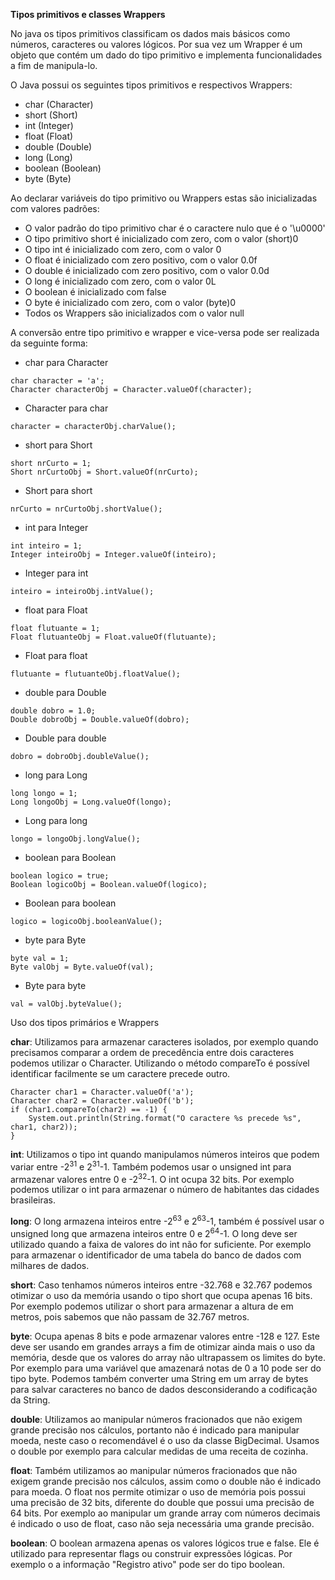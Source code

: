 **Tipos primitivos e classes Wrappers**

No java os tipos primitivos classificam os dados mais básicos como números, caracteres ou 
valores lógicos. Por sua vez um Wrapper é um objeto que contém um dado do tipo primitivo
e implementa funcionalidades a fim de manipula-lo. 

O Java possui os seguintes tipos primitivos e respectivos Wrappers: 
 - char (Character)
 - short (Short)
 - int (Integer)
 - float (Float)
 - double (Double)
 - long (Long) 
 - boolean (Boolean)
 - byte (Byte)
 
 Ao declarar variáveis do tipo primitivo ou Wrappers estas são inicializadas com valores
 padrões:
  - O valor padrão do tipo primitivo char é o caractere nulo que é o '\u0000'
  - O tipo primitivo short é inicializado com zero, com o valor (short)0
  - O tipo int é inicializado com zero, com o valor 0
  - O float é inicializado com zero positivo, com o valor 0.0f
  - O double é inicializado com zero positivo, com o valor 0.0d
  - O long é inicializado com zero, com o valor 0L
  - O boolean é inicializado com false
  - O byte é inicializado com zero, com o valor (byte)0
  - Todos os Wrappers são inicializados com o valor null
  
A conversão entre tipo primitivo e wrapper e vice-versa pode ser realizada da seguinte forma:
 - char para Character
```
char character = 'a';
Character characterObj = Character.valueOf(character);
```
 - Character para char
```
character = characterObj.charValue();
``` 

 - short para Short
```
short nrCurto = 1;
Short nrCurtoObj = Short.valueOf(nrCurto);
```
 - Short para short
```
nrCurto = nrCurtoObj.shortValue();
``` 

 - int para Integer
```
int inteiro = 1;
Integer inteiroObj = Integer.valueOf(inteiro);
```
 - Integer para int
```
inteiro = inteiroObj.intValue();
``` 

 - float para Float
```
float flutuante = 1;
Float flutuanteObj = Float.valueOf(flutuante);
```
 - Float para float
```
flutuante = flutuanteObj.floatValue();
``` 

 - double para Double
```
double dobro = 1.0;
Double dobroObj = Double.valueOf(dobro);
```
 - Double para double
```
dobro = dobroObj.doubleValue();
``` 

 - long para Long
```
long longo = 1;
Long longoObj = Long.valueOf(longo);
```
 - Long para long
```
longo = longoObj.longValue();
``` 

 - boolean para Boolean
```
boolean logico = true;
Boolean logicoObj = Boolean.valueOf(logico);
```
 - Boolean para boolean
```
logico = logicoObj.booleanValue();
``` 

 - byte para Byte
```
byte val = 1;
Byte valObj = Byte.valueOf(val);
```
 - Byte para byte
```
val = valObj.byteValue();
```


Uso dos tipos primários e Wrappers

**char**: Utilizamos para armazenar caracteres isolados, por exemplo quando precisamos comparar a ordem de precedência
entre dois caracteres podemos utilizar o Character. Utilizando o método compareTo é possível identificar facilmente se
um caractere precede outro.
```
Character char1 = Character.valueOf('a');
Character char2 = Character.valueOf('b');
if (char1.compareTo(char2) == -1) {
    System.out.println(String.format("O caractere %s precede %s", char1, char2));
}
```

**int**: Utilizamos o tipo int quando manipulamos números inteiros que podem variar entre -2<sup>31</sup> e 2<sup>31</sup>-1.
Também podemos usar o unsigned int para armazenar valores entre 0 e -2<sup>32</sup>-1. O int ocupa 32 bits. Por exemplo 
podemos utilizar o int para armazenar o número de habitantes das cidades brasileiras.

**long**: O long armazena inteiros entre -2<sup>63</sup> e 2<sup>63</sup>-1, também é possível usar o unsigned long que
armazena inteiros entre 0 e 2<sup>64</sup>-1. O long deve ser utilizado quando a faixa de valores do int não for
suficiente. Por exemplo para armazenar o identificador de uma tabela do banco de dados com milhares de dados.

**short**: Caso tenhamos números inteiros entre -32.768 e 32.767 podemos otimizar o uso da memória usando o tipo short que
ocupa apenas 16 bits. Por exemplo podemos utilizar o short para armazenar a altura de  em metros, pois sabemos que
não passam de 32.767 metros.

**byte**: Ocupa apenas 8 bits e pode armazenar valores entre -128 e 127. Este deve ser usando em grandes arrays a fim
de otimizar ainda mais o uso da memória, desde que os valores do array não ultrapassem os limites do byte. Por exemplo
para uma variável que amazenará notas de 0 a 10 pode ser do tipo byte.
Podemos também converter uma String em um array de bytes para salvar caracteres no banco de dados desconsiderando a
codificação da String.

**double**: Utilizamos ao manipular números fracionados que não exigem grande precisão nos cálculos, portanto não é
indicado para manipular moeda, neste caso o recomendável é o uso da classe BigDecimal. Usamos o double por exemplo para
calcular medidas de uma receita de cozinha.

**float**: Também utilizamos ao manipular números fracionados que não exigem grande precisão nos
cálculos, assim como o double não é indicado para moeda. O float nos permite otimizar o uso de memória pois
possui uma precisão de 32 bits, diferente do double que possui uma precisão de 64 bits. Por exemplo ao manipular um
grande array com números decimais é indicado o uso de float, caso não seja necessária uma grande precisão.

**boolean**: O boolean armazena apenas os valores lógicos true e false. Ele é utilizado para representar flags ou
construir expressões lógicas. Por exemplo o a informação "Registro ativo" pode ser do tipo boolean.
